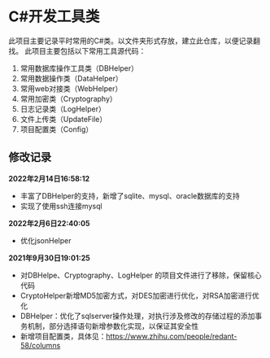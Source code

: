 # C#开发工具类

此项目主要记录平时常用的C#类。以文件夹形式存放，建立此仓库，以便记录翻找。
此项目主要包括以下常用工具源代码：
1. 常用数据库操作工具类（DBHelper）
2. 常用数据操作类（DataHelper）
3. 常用web对接类（WebHelper）
4. 常用加密类（Cryptography）
5. 日志记录类（LogHelper）
6. 文件上传类（UpdateFile）
7. 项目配置类（Config）

## 修改记录
 **2022年2月14日16:58:12**
- 丰富了DBHelper的支持，新增了sqlite、mysql、oracle数据库的支持
- 实现了使用ssh连接mysql

**2022年2月6日22:40:05**
- 优化jsonHelper

**2021年9月30日19:01:25**
- 对DBHelpe、Cryptography、LogHelper 的项目文件进行了移除，保留核心代码
- CryptoHelper新增MD5加密方式，对DES加密进行优化，对RSA加密进行优化
- DBHelper：优化了sqlserver操作处理，对执行涉及修改的存储过程的添加事务机制，部分选择语句新增参数化实现，以保证其安全性
- 新增项目配置类，具体见：https://www.zhihu.com/people/redant-58/columns
